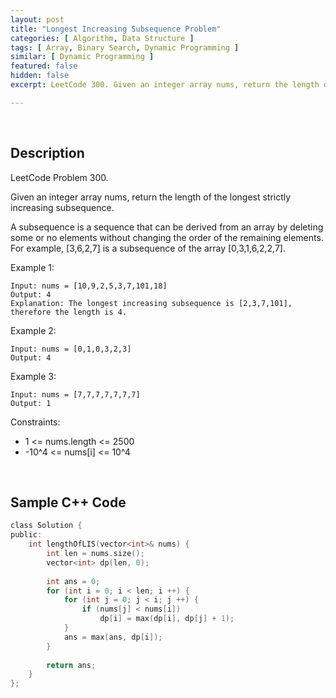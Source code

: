 ```yaml
---
layout: post
title: "Longest Increasing Subsequence Problem"
categories: [ Algorithm, Data Structure ]
tags: [ Array, Binary Search, Dynamic Programming ]
similar: [ Dynamic Programming ]
featured: false
hidden: false
excerpt: LeetCode 300. Given an integer array nums, return the length of the longest strictly increasing subsequence.

---
```


<br />

## Description

LeetCode Problem 300.

Given an integer array nums, return the length of the longest strictly increasing subsequence.

A subsequence is a sequence that can be derived from an array by deleting some or no elements without changing the order of the remaining elements. For example, [3,6,2,7] is a subsequence of the array [0,3,1,6,2,2,7].

Example 1:
```
Input: nums = [10,9,2,5,3,7,101,18]
Output: 4
Explanation: The longest increasing subsequence is [2,3,7,101], therefore the length is 4.
```

Example 2:
```
Input: nums = [0,1,0,3,2,3]
Output: 4
```

Example 3:
```
Input: nums = [7,7,7,7,7,7,7]
Output: 1
```

Constraints:
* 1 <= nums.length <= 2500
* -10^4 <= nums[i] <= 10^4

<br />

## Sample C++ Code


```c
class Solution {
public:
    int lengthOfLIS(vector<int>& nums) {
        int len = nums.size();
        vector<int> dp(len, 0);
        
        int ans = 0;
        for (int i = 0; i < len; i ++) {
            for (int j = 0; j < i; j ++) {
                if (nums[j] < nums[i]) 
                    dp[i] = max(dp[i], dp[j] + 1);
            }
            ans = max(ans, dp[i]);
        }
        
        return ans;
    }
};
```


